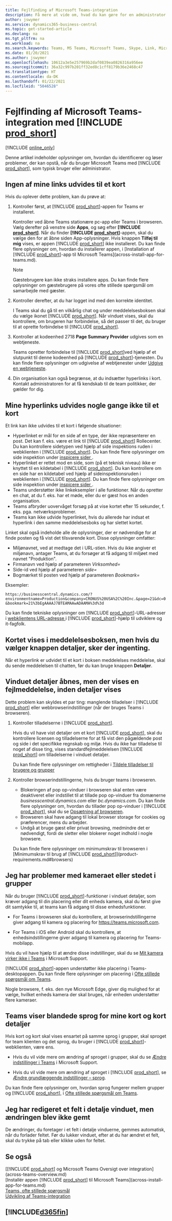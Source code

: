 ```yaml
---
title: Fejlfinding af Microsoft Teams-integration
description: Få mere at vide om, hvad du kan gøre for en administrator at styre Microsoft Teams-integrationen.
author: jswymer
ms.service: dynamics365-business-central
ms.topic: get-started-article
ms.devlang: na
ms.tgt_pltfrm: na
ms.workload: na
ms.search.keywords: Teams, MS Teams, Microsoft Teams, Skype, Link, Microsoft 365, collaborate, collaboration, teamwork, troubleshooting, errors
ms.date: 01/20/2021
ms.author: jswymer
ms.openlocfilehash: 10612a3e5e257969b2daf0839ea0826316a956ee
ms.sourcegitcommit: 36a32c997b201ff32ed8c1cff8179b36e2468c47
ms.translationtype: HT
ms.contentlocale: da-DK
ms.lasthandoff: 01/22/2021
ms.locfileid: "5046528"
---
```

# <a name="troubleshooting-microsoft-teams-integration-with-prod_short"></a>Fejlfinding af Microsoft Teams-integration med [!INCLUDE [prod_short](includes/prod_short.md)]

[!INCLUDE [online_only](includes/online_only.md)]

Denne artikel indeholder oplysninger om, hvordan du identificerer og løser problemer, der kan opstå, når du bruger Microsoft Teams med [!INCLUDE [prod_short](includes/prod_short.md)], som typisk bruger eller administrator.

## <a name="none-of-my-links-expand-into-a-card"></a>Ingen af mine links udvides til et kort 

Hvis du oplever dette problem, kan du prøve at:

1. Kontroller først, at [!INCLUDE [prod_short](includes/prod_short.md)]-appen for Teams er installeret.

    Kontroller ved åbne Teams stationære pc-app eller Teams i browseren. Vælg derefter på venstre side **Apps**, og søg efter **[!INCLUDE [prod_short](includes/prod_short.md)]**. Når du finder **[!INCLUDE [prod_short](includes/prod_short.md)]**-appen, skal du vælge den for at åbne siden App-oplysninger. Hvis knappen **Tilføj til mig** vises, er appen [!INCLUDE [prod_short](includes/prod_short.md)] ikke installeret. Du kan finde flere oplysninger om, hvordan du installerer appen, i [Installation af [!INCLUDE [prod_short](includes/prod_short.md)]-app til Microsoft Teams](across-install-app-for-teams.md).

    > [!NOTE]
    > Gæstebrugere kan ikke straks installere apps. Du kan finde flere oplysninger om gæstebrugere på vores ofte stillede spørgsmål om samarbejde med gæster. 

2. Kontroller derefter, at du har logget ind med den korrekte identitet.

    I Teams skal du gå til en vilkårlig chat og under meddelelsesboksen skal du vælge ikonet [!INCLUDE [prod_short](includes/prod_short.md)]. Når vinduet vises, skal du kontrollere, om brugeren har forbindelse, så det passer til det, du bruger til at oprette forbindelse til [!INCLUDE [prod_short](includes/prod_short.md)].

3. Kontroller at kodeenhed 2718 **Page Summary Provider** udgives som en webtjeneste.

    Teams opretter forbindelse til [!INCLUDE [prod_short](includes/prod_short.md)]ved hjælp af et slutpunkt til denne kodeenhed på [!INCLUDE [prod_short](includes/prod_short.md)]-tjenesten. Du kan finde flere oplysninger om udgivelse af webtjenester under [Udgive en webtjeneste](across-how-publish-web-service.md).

4. Din organisation kan også begrænse, at du indsætter hyperlinks i kort. Kontakt administratoren for at få kendskab til de team politikker, der gælder for dig.

## <a name="my-link-sometimes-doesnt-expand-into-a-card"></a>Mine hyperlinks udvides nogle gange ikke til et kort 

Et link kan ikke udvides til et kort i følgende situationer:

- Hyperlinket er mål for en side af en type, der ikke repræsenterer en post. Det kan f. eks. være et link til [!INCLUDE [prod_short](includes/prod_short.md)] Rollecenter. Du kan kontrollere sidetypen ved hjælp af side inspektions ruden i webklienten i [!INCLUDE [prod_short](includes/prod_short.md)]. Du kan finde flere oplysninger om side inspektion under [inspicere sider ](across-inspect-page.md).
- Hyperlinket er rettet mod en side, som (på et teknisk niveau) ikke er knyttet til en kildetabel i [!INCLUDE [prod_short](includes/prod_short.md)]. Du kan kontrollere om en side har en kildetabel ved hjælp af sideinspektionsruden i webklienten i [!INCLUDE [prod_short](includes/prod_short.md)]. Du kan finde flere oplysninger om side inspektion under [inspicere sider ](across-inspect-page.md). 
- Teams understøtter ikke linkeksempler i alle funktioner. Når du opretter en chat, at du f. eks. har et møde, eller du er gæst hos en anden organisation.
- Teams afbryder uovervåget forsøg på at vise kortet efter 15 sekunder, f. eks. pga. netværksproblemer.
- Teams kan ikke udvide hyperlinket, hvis du allerede har indsat et hyperlink i den samme meddelelsesboks og har slettet kortet.

Linket skal også indeholde alle de oplysninger, der er nødvendige for at finde posten og få vist det tilsvarende kort. Disse oplysninger omfatter:

- Miljønavnet, ved at medtage det i URL-stien. Hvis du ikke angiver et miljønavn, antager Teams, at du forsøger at få adgang til miljøet med navnet "Produktion".
- Firmanavn ved hjælp af parameteren *Virksomhed=*
- Side-id ved hjælp af parameteren *side=*
- Bogmærket til posten ved hjælp af parameteren *Bookmark=*

Eksempler:

`https://businesscentral.dynamics.com/?environmentname=Production&company=CRONUS%20USA%2C%20Inc.&page=21&dc=0&bookmark=21%3bEgAAAAJ7BTEAMAAwADAAMA%3d%3d`

Du kan finde tekniske oplysninger om [!INCLUDE [prod_short](includes/prod_short.md)]-URL-adresser i [webklientens URL-adresse ](/dynamics365/business-central/dev-itpro/developer/devenv-web-client-urls) i [!INCLUDE [prod_short](includes/prod_short.md)]-hjælp til udviklere og it-fagfolk.

## <a name="the-card-is-displayed-in-the-message-compose-box-but-selecting-the-details-button-does-nothing"></a>Kortet vises i meddelelsesboksen, men hvis du vælger knappen detaljer, sker der ingenting. 

Når et hyperlink er udvidet til et kort i boksen meddelelses meddelelse, skal du sende meddelelsen til chatten, før du kan bruge knappen **Detaljer**.

## <a name="the-details-window-opens-but-shows-an-error-before-details-are-shown"></a>Vinduet detaljer åbnes, men der vises en fejlmeddelelse, inden detaljer vises

Dette problem kan skyldes et par ting: manglende tilladelser i [!INCLUDE [prod_short](includes/prod_short.md)] eller webbrowserindstillinger (når der bruges Teams i browseren).

1. Kontroller tilladelserne i [!INCLUDE [prod_short](includes/prod_short.md)].

    Hvis du vil have vist detaljer om et kort [!INCLUDE [prod_short](includes/prod_short.md)], skal du kontrollere licensen og tilladelserne for at få vist den pågældende post og side i det specifikke regnskab og miljø. Hvis du ikke har tilladelse til noget af disse ting, vises standardfejlmeddelelsen [!INCLUDE [prod_short](includes/prod_short.md)] om tilladelserne i vinduet detaljer. 

    Du kan finde flere oplysninger om rettigheder i [Tildele tilladelser til brugere og grupper](ui-define-granular-permissions.md)

2. Kontroller browserindstillingerne, hvis du bruger teams i browseren.

    - Blokeringen af pop op-vinduer i browseren skal enten være deaktiveret eller indstillet til at tillade pop op-vinduer fra domænerne *businesscentral.dynamics.com* eller *bc.dynamics.com*. Du kan finde flere oplysninger om, hvordan du tillader pop op-vinduer i [!INCLUDE [prod_short](includes/prod_short.md)], skal du se [Opsætning af browseren](across-browser-settings.md#popup).
    - Browseren skal have adgang til lokal browser storage for cookies og præferencer, mens du arbejder.
    - Undgå at bruge gæst eller privat browsing, medmindre det er nødvendigt, fordi de sletter eller blokerer noget indhold i nogle browsere.

    Du kan finde flere oplysninger om minimumskrav til browseren i [Minimumskrav til brug af [!INCLUDE [prod_short](includes/prod_short.md)]](product-requirements.md#browsers) 

## <a name="im-having-problems-with-the-camera-or-location-in-teams"></a>Jeg har problemer med kameraet eller stedet i grupper 

Når du bruger [!INCLUDE [prod_short](includes/prod_short.md)]-funktioner i vinduet detaljer, som kræver adgang til din placering eller dit enheds kamera, skal du først give dit samtykke til, at teams kan få adgang til disse enhedsfunktioner.  

- For Teams i browseren skal du kontrollere, at browserindstillingerne giver adgang til kamera og placering for https://teams.microsoft.com. 

- For Teams i iOS eller Android skal du kontrollere, at enhedsindstillingerne giver adgang til kamera og placering for Teams-mobilapp. 

Hvis du vil have hjælp til at ændre disse indstillinger, skal du se [Mit kamera virker ikke i Teams](https://support.microsoft.com/office/my-camera-isn-t-working-in-teams-9581983b-c6f9-40e3-b0d8-122857972ade?ns=msftteams&version=16&ui=en-us&rs=en-us&ad=us) i Microsoft Support.

[!INCLUDE [prod_short](includes/prod_short.md)]-appen understøtter ikke placering i Teams-desktopappen. Du kan finde flere oplysninger om placering i [Ofte stillede spørgsmål om Teams](teams-faq.md#location).

Nogle browsere, f. eks. den nye Microsoft Edge, giver dig mulighed for at vælge, hvilket enheds kamera der skal bruges, når enheden understøtter flere kameraer. 

## <a name="teams-displays-mixed-languages-for-my-cards-and-card-details"></a>Teams viser blandede sprog for mine kort og kort detaljer 

Hvis kort og kort skal vises ensartet på samme sprog i grupper, skal sproget for team klienten og det sprog, du bruger i [!INCLUDE [prod_short](includes/prod_short.md)]-webklienten, være ens.

- Hvis du vil vide mere om ændring af sproget i grupper, skal du se [Ændre indstillinger i Teams](https://support.microsoft.com/en-us/office/change-settings-in-teams-b506e8f1-1a96-4cf1-8c6b-b6ed4f424bc7) i Microsoft Support. 

- Hvis du vil vide mere om ændring af sproget i [!INCLUDE [prod_short](includes/prod_short.md)], se [Ændre grundlæggende indstillinger – sprog](ui-change-basic-settings.md#language).

Du kan finde flere oplysninger om, hvordan sprog fungerer mellem grupper og [!INCLUDE [prod_short](includes/prod_short.md)], i [Ofte stillede spørgsmål om Teams](teams-faq.md#language).

## <a name="i-edited-a-field-in-the-details-window-but-my-change-wasnt-saved"></a>Jeg har redigeret et felt i detalje vinduet, men ændringen blev ikke gemt

De ændringer, du foretager i et felt i detalje vinduerne, gemmes automatisk, når du forlader feltet. Før du lukker vinduet, efter at du har ændret et felt, skal du trykke på tab eller klikke uden for feltet.

## <a name="see-also"></a>Se også

[[!INCLUDE [prod_short](includes/prod_short.md)] og Microsoft Teams Oversigt over integration](across-teams-overview.md)  
[Installér appen [!INCLUDE [prod_short](includes/prod_short.md)] til Microsoft Teams](across-install-app-for-teams.md)  
[Teams, ofte stillede spørgsmål](teams-faq.md)  
[Udvikling af Teams-integration](/dynamics365/business-central/dev-itpro/developer/devenv-develop-for-teams)  

## [!INCLUDE[d365fin](includes/free_trial_md.md)]  
